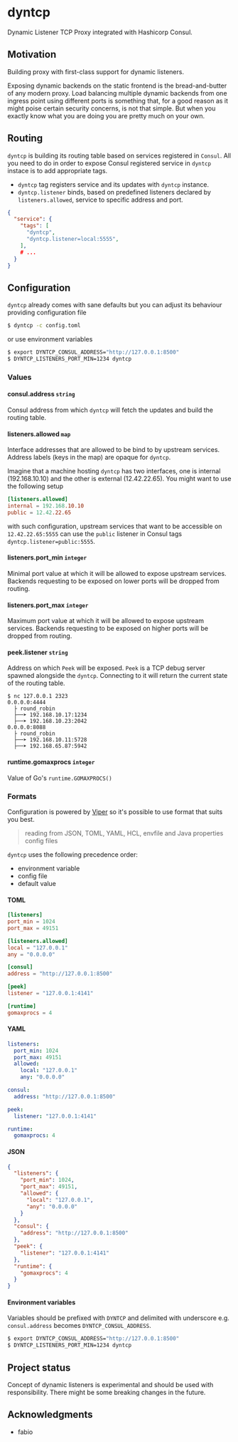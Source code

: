 # dyntcp
Dynamic Listener TCP Proxy integrated with Hashicorp Consul.

## Motivation
Building proxy with first-class support for dynamic listeners. 

Exposing dynamic backends on the static frontend is the bread-and-butter of any modern proxy. Load balancing multiple dynamic backends from one ingress point using different ports is something that, for a good reason as it might poise certain security concerns, is not that simple. But when you exactly know what you are doing you are pretty much on your own.


## Routing
`dyntcp` is building its routing table based on services registered in `Consul`. All you need to do in order to expose Consul registered service in `dyntcp` instace is to add appropriate tags.
* `dyntcp` tag registers service and its updates with `dyntcp` instance.
* `dyntcp.listener` binds, based on predefined listeners declared by `listeners.allowed`, service to specific address and port.
```json
{
  "service": {
    "tags": [
      "dyntcp",
      "dyntcp.listener=local:5555",
    ],
    # ...
  }
}
```

## Configuration
`dyntcp` already comes with sane defaults but you can adjust its behaviour providing configuration file 
```bash
$ dyntcp -c config.toml
``` 
or use environment variables
```bash
$ export DYNTCP_CONSUL_ADDRESS="http://127.0.0.1:8500"
$ DYNTCP_LISTENERS_PORT_MIN=1234 dyntcp
``` 

### Values
#### consul.address `string`
Consul address from which `dyntcp` will fetch the updates and build the routing table.
#### listeners.allowed `map`
Interface addresses that are allowed to be bind to by upstream services. Address labels (keys in the map) are opaque for `dyntcp`. 

Imagine that a machine hosting `dyntcp` has two interfaces, one is internal (192.168.10.10) and the other is external (12.42.22.65). You might want to use the following setup 
```toml
[listeners.allowed]
internal = 192.168.10.10
public = 12.42.22.65
```
with such configuration, upstream services that want to be accessible on `12.42.22.65:5555` can use the `public` listener in Consul tags `dyntcp.listener=public:5555`. 
#### listeners.port_min `integer`
Minimal port value at which it will be allowed to expose upstream services. Backends requesting to be exposed on lower ports will be dropped from routing.
#### listeners.port_max `integer`
Maximum port value at which it will be allowed to expose upstream services. Backends requesting to be exposed on higher ports will be dropped from routing.
#### peek.listener `string`
Address on which `Peek` will be exposed. `Peek` is a TCP debug server spawned alongside the `dyntcp`. Connecting to it will return the current state of the routing table.
```
$ nc 127.0.0.1 2323
0.0.0.0:4444
  ├ round_robin
  ├──➤ 192.168.10.17:1234
  ├──➤ 192.168.10.23:2042
0.0.0.0:8088
  ├ round_robin
  ├──➤ 192.168.10.11:5728
  ├──➤ 192.168.65.87:5942
```
#### runtime.gomaxprocs `integer`
Value of Go's `runtime.GOMAXPROCS()`
### Formats
Configuration is powered by [Viper](https://github.com/spf13/viper) so it's possible to use format that suits you best.

> reading from JSON, TOML, YAML, HCL, envfile and Java properties config files

`dyntcp` uses the following precedence order:
  * environment variable
  * config file
  * default value


#### TOML
```toml
[listeners]
port_min = 1024
port_max = 49151

[listeners.allowed]
local = "127.0.0.1"
any = "0.0.0.0"

[consul]
address = "http://127.0.0.1:8500"

[peek]
listener = "127.0.0.1:4141"

[runtime]
gomaxprocs = 4
```
#### YAML
```yaml
listeners:
  port_min: 1024 
  port_max: 49151
  allowed:
    local: "127.0.0.1"
    any: "0.0.0.0"

consul:
  address: "http://127.0.0.1:8500"

peek:
  listener: "127.0.0.1:4141"

runtime:
  gomaxprocs: 4
```
#### JSON
```json
{
  "listeners": {
    "port_min": 1024,
    "port_max": 49151,
    "allowed": {
      "local": "127.0.0.1",
      "any": "0.0.0.0"
    }
  },
  "consul": {
    "address": "http://127.0.0.1:8500"
  },
  "peek": {
    "listener": "127.0.0.1:4141"
  },
  "runtime": {
    "gomaxprocs": 4
  }
}
```
#### Environment variables
Variables should be prefixed with `DYNTCP` and delimited with underscore e.g. `consul.address` becomes `DYNTCP_CONSUL_ADDRESS`. 
```bash
$ export DYNTCP_CONSUL_ADDRESS="http://127.0.0.1:8500"
$ DYNTCP_LISTENERS_PORT_MIN=1234 dyntcp
``` 

## Project status
Concept of dynamic listeners is experimental and should be used with 
responsibility. There might be some breaking changes in the future. 

## Acknowledgments
* fabio
